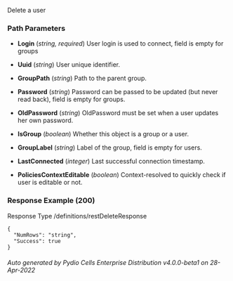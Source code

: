 






 
Delete a user  


### Path Parameters

 - **Login** (_string, required_) User login is used to connect, field is empty for groups

 - **Uuid** (_string_) User unique identifier.

 - **GroupPath** (_string_) Path to the parent group.

 - **Password** (_string_) Password can be passed to be updated (but never read back), field is empty for groups.

 - **OldPassword** (_string_) OldPassword must be set when a user updates her own password.

 - **IsGroup** (_boolean_) Whether this object is a group or a user.

 - **GroupLabel** (_string_) Label of the group, field is empty for users.

 - **LastConnected** (_integer_) Last successful connection timestamp.

 - **PoliciesContextEditable** (_boolean_) Context-resolved to quickly check if user is editable or not.




### Response Example (200)
Response Type /definitions/restDeleteResponse

```
{
  "NumRows": "string",
  "Success": true
}
```




###### Auto generated by Pydio Cells Enterprise Distribution v4.0.0-beta1 on 28-Apr-2022
